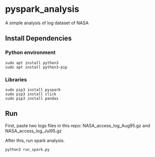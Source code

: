 # pyspark_analysis
A simple analysis of log dataset of NASA

## Install Dependencies 

### Python environment
``` 
sudo apt install python3 
sudo apt install python3-pip 
```
### Libraries 
```
sudo pip3 install pyspark 
sudo pip3 install click 
sudo pip3 install pandas 
```

## Run 
First, paste two logs files in this repo: 
NASA_access_log_Aug95.gz and NASA_access_log_Jul95.gz

After this, run spark analysis. 
``` 
python3 run_spark.py 
```
